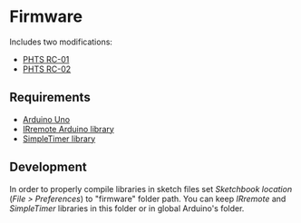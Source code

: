 # Firmware

Includes two modifications:

- [PHTS RC-01]
- [PHTS RC-02]

## Requirements

- [Arduino Uno]
- [IRremote Arduino library]
- [SimpleTimer library]

## Development

In order to properly compile libraries in sketch files set _Sketchbook location_ (_File > Preferences_) to "firmware" folder path.
You can keep _IRremote_ and _SimpleTimer_ libraries in this folder or in global Arduino's folder.

[phts rc-01]: ./RC-01
[phts rc-02]: ./RC-02
[arduino uno]: httphttps://store.arduino.cc/arduino-uno-rev3
[irremote arduino library]: http://z3t0.github.io/Arduino-IRremote/
[simpletimer library]: https://github.com/kiryanenko/SimpleTimer

